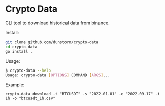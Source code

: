 # Crypto Data

CLI tool to download historical data from binance.

Install:

```bash
git clone github.com/dunstorm/crypto-data
cd crypto-data
go install .
```

Usage:

```bash
$ crypto-data --help
Usage: crypto-data [OPTIONS] COMMAND [ARGS]...
```

Example:

```
crypto-data download -t "BTCUSDT" -s "2022-01-01" -e "2022-09-17" -i 1h -o "btcusdt_1h.csv"
```